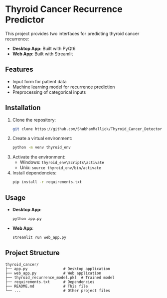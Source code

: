 # Thyroid Cancer Recurrence Predictor

This project provides two interfaces for predicting thyroid cancer recurrence:
- **Desktop App**: Built with PyQt6
- **Web App**: Built with Streamlit

## Features
- Input form for patient data
- Machine learning model for recurrence prediction
- Preprocessing of categorical inputs

## Installation
1. Clone the repository:
   ```bash
   git clone https://github.com/ShubhamMallick/Thyroid_Cancer_Detector.git
   ```
2. Create a virtual environment:
   ```bash
   python -m venv thyroid_env
   ```
3. Activate the environment:
   - Windows: `thyroid_env\Scripts\activate`
   - Unix: `source thyroid_env/bin/activate`
4. Install dependencies:
   ```bash
   pip install -r requirements.txt
   ```

## Usage
- **Desktop App**:
  ```bash
  python app.py
  ```
- **Web App**:
  ```bash
  streamlit run web_app.py
  ```

## Project Structure
```
thyroid_cancer/
├── app.py                # Desktop application
├── web_app.py            # Web application
├── thyroid_recurrence_model.pkl  # Trained model
├── requirements.txt      # Dependencies
├── README.md             # This file
└── ...                   # Other project files
```
